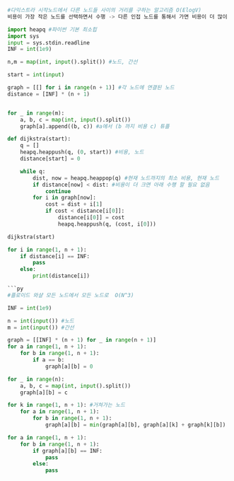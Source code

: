 ```py
#다익스트라 시작노드에서 다른 노드들 사이의 거리를 구하는 알고리즘 O(ElogV)
비용이 가장 작은 노드를 선택하면서 수행 -> 다른 인접 노드를 통해서 가면 비용이 더 많이 드니까... 즉 작은걸 선택하면 선택된 노드까지의 최단거리 최소가 유지

import heapq #파이썬 기본 최소힙
import sys
input = sys.stdin.readline
INF = int(1e9)

n,m = map(int, input().split()) #노드, 간선

start = int(input)

graph = [[] for i in range(n + 1)] #각 노드에 연결된 노드
distance = [INF] * (n + 1)


for _ in range(m):
    a, b, c = map(int, input().split())
    graph[a].append((b, c)) #a에서 (b 까지 비용 c) 튜플

def dijkstra(start):
    q = []
    heapq.heappush(q, (0, start)) #비용, 노드
    distance[start] = 0

    while q:
        dist, now = heapq.heappop(q) #현재 노드까지의 최소 비용, 현재 노드
        if distance[now] < dist: #비용이 더 크면 아래 수행 할 필요 없음 
            continue
        for i in graph[now]: 
            cost = dist + i[1]
            if cost < distance[i[0]]:
                distance[i[0]] = cost
                heapq.heappush(q, (cost, i[0]))

dijkstra(start)

for i in range(1, n + 1):
    if distance[i] == INF:
        pass
    else:
        print(distance[i])

```py
#플로이드 와샬 모든 노드에서 모든 노드로  O(N^3)

INF = int(1e9)

n = int(input()) #노드
m = int(input()) #간선

graph = [[INF] * (n + 1) for _ in range(n + 1)]
for a in range(1, n + 1):
    for b in range(1, n + 1):
        if a == b:
            graph[a][b] = 0

for _ in range(n):
    a, b, c = map(int, input().split())
    graph[a][b] = c

for k in range(1, n + 1): #거쳐가는 노드
    for a in range(1, n + 1):
        for b in range(1, n + 1):
            graph[a][b] = min(graph[a][b], graph[a][k] + graph[k][b])

for a in range(1, n + 1):
    for b in range(1, n + 1):
        if graph[a][b] == INF:
            pass
        else:
            pass

```
